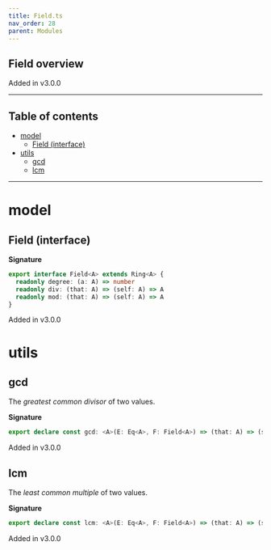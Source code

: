 ```yaml
---
title: Field.ts
nav_order: 28
parent: Modules
---
```


## Field overview

Added in v3.0.0

---

<h2 class="text-delta">Table of contents</h2>

- [model](#model)
  - [Field (interface)](#field-interface)
- [utils](#utils)
  - [gcd](#gcd)
  - [lcm](#lcm)

---

# model

## Field (interface)

**Signature**

```ts
export interface Field<A> extends Ring<A> {
  readonly degree: (a: A) => number
  readonly div: (that: A) => (self: A) => A
  readonly mod: (that: A) => (self: A) => A
}
```

Added in v3.0.0

# utils

## gcd

The _greatest common divisor_ of two values.

**Signature**

```ts
export declare const gcd: <A>(E: Eq<A>, F: Field<A>) => (that: A) => (self: A) => A
```

Added in v3.0.0

## lcm

The _least common multiple_ of two values.

**Signature**

```ts
export declare const lcm: <A>(E: Eq<A>, F: Field<A>) => (that: A) => (self: A) => A
```

Added in v3.0.0
